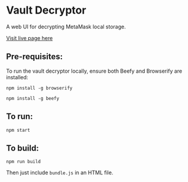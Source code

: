 # Vault Decryptor

A web UI for decrypting MetaMask local storage.

[Visit live page here](https://metamask.github.io/vault-decryptor/)

## Pre-requisites:

To run the vault decryptor locally, ensure both Beefy and Browserify are installed:

`npm install -g browserify`

`npm install -g beefy`

## To run:

`npm start`

## To build:

`npm run build`

Then just include `bundle.js` in an HTML file.
